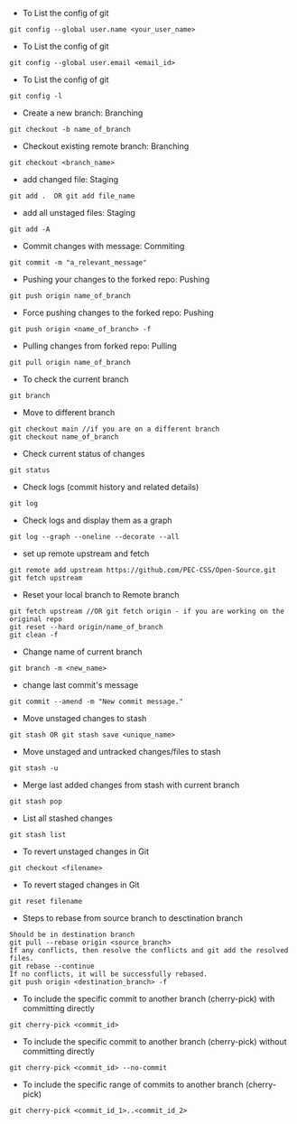 - To List the config of git
``` 
git config --global user.name <your_user_name>
```

- To List the config of git
``` 
git config --global user.email <email_id>
```

- To List the config of git
``` 
git config -l 
```

- Create a new branch: Branching
``` 
git checkout -b name_of_branch 
```

- Checkout existing remote branch: Branching
``` 
git checkout <branch_name> 
```

- add changed file: Staging
``` 
git add .  OR git add file_name 
```

- add all unstaged files: Staging
``` 
git add -A 
```

- Commit changes with message: Commiting
``` 
git commit -m "a_relevant_message"
```

- Pushing your changes to the forked repo: Pushing
``` 
git push origin name_of_branch
```

- Force pushing changes to the forked repo: Pushing
``` 
git push origin <name_of_branch> -f
```

- Pulling changes from forked repo: Pulling
``` 
git pull origin name_of_branch
```

- To check the current branch 
``` 
git branch
```

- Move to different branch
``` 
git checkout main //if you are on a different branch
git checkout name_of_branch
```

- Check current status of changes
```
git status
```

- Check logs (commit history and related details)
```
git log
```

- Check logs and display them as a graph
```
git log --graph --oneline --decorate --all
```

- set up remote upstream and fetch
```
git remote add upstream https://github.com/PEC-CSS/Open-Source.git
git fetch upstream
```

- Reset your local branch to Remote branch
```
git fetch upstream //OR git fetch origin - if you are working on the original repo
git reset --hard origin/name_of_branch
git clean -f
```

- Change name of current branch
```
git branch -m <new_name> 
```

- change last commit's message
``` 
git commit --amend -m "New commit message."
```

- Move unstaged changes to stash
```
git stash OR git stash save <unique_name>
```

- Move unstaged and untracked changes/files to stash
```
git stash -u
```

- Merge last added changes from stash with current branch
```
git stash pop
```

- List all stashed changes
```
git stash list
```

- To revert unstaged changes in Git
```
git checkout <filename>
```

- To revert staged changes in Git
```
git reset filename
```

- Steps to rebase from source branch to desctination branch
```
Should be in destination branch
git pull --rebase origin <source_branch>
If any conflicts, then resolve the conflicts and git add the resolved files.
git rebase --continue
If no conflicts, it will be successfully rebased.
git push origin <destination_branch> -f
```

- To include the specific commit to another branch (cherry-pick) with committing directly
```
git cherry-pick <commit_id>
```

- To include the specific commit to another branch (cherry-pick) without committing directly
```
git cherry-pick <commit_id> --no-commit
```

- To include the specific range of commits to another branch (cherry-pick) 
```
git cherry-pick <commit_id_1>..<commit_id_2>
```